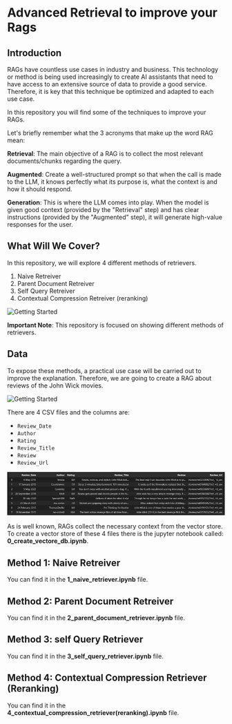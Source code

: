 # Advanced Retrieval to improve your Rags


## Introduction

RAGs have countless use cases in industry and business. This technology or method is being used increasingly to create AI assistants that need to have access to an extensive source of data to provide a good service. Therefore, it is key that this technique be optimized and adapted to each use case.

In this repository you will find some of the techniques to improve your RAGs. 

Let's briefly remember what the 3 acronyms that make up the word RAG mean:

**Retrieval**: The main objective of a RAG is to collect the most relevant documents/chunks regarding the query.

**Augmented**: Create a well-structured prompt so that when the call is made to the LLM, it knows perfectly what its purpose is, what the context is and how it should respond.

**Generation**: This is where the LLM comes into play. When the model is given good context (provided by the "Retrieval" step) and has clear instructions (provided by the "Augmented" step), it will generate high-value responses for the user.


## What Will We Cover?

In this repository, we will explore 4 different methods of retrievers.

1. Naive Retreiver
2. Parent Document Retreiver
3. Self Query Retreiver
4. Contextual Compression Retreiver (reranking)

![Getting Started](img/readmeFinal.png)


**Important Note**: This repository is focused on showing different methods of retrievers.


## Data

To expose these methods, a practical use case will be carried out to improve the explanation. Therefore, we are going to create a RAG about reviews of the John Wick movies.

![Getting Started](img/john.avif)


There are 4 CSV files and the columns are:

- `Review_Date`
- `Author`
- `Rating`
- `Review_Title`
- `Review`
- `Review_Url`

![Getting Started](img/dataset.png)

As is well known, RAGs collect the necessary context from the vector store. To create a vector store of these 4 files there is the jupyter notebook called: **0_create_vectore_db.ipynb**.


## Method 1: Naive Retreiver
You can find it in the **1_naive_retriever.ipynb** file.

## Method 2: Parent Document Retreiver
You can find it in the **2_parent_document_retriever.ipynb** file.

## Method 3: self Query Retriever
You can find it in the **3_self_query_retriever.ipynb** file.

## Method 4: Contextual Compression Retriever (Reranking)
You can find it in the **4_contextual_compression_retriever(reranking).ipynb** file.